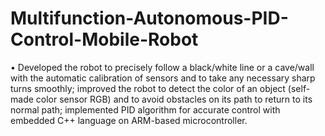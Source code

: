 # Multifunction-Autonomous-PID-Control-Mobile-Robot

•	Developed the robot to precisely follow a black/white line or a cave/wall with the automatic calibration of sensors and to take any necessary sharp turns smoothly; improved the robot to detect the color of an object (self-made color sensor RGB) and to avoid obstacles on its path to return to its normal path; implemented PID algorithm for accurate control with embedded C++ language on ARM-based microcontroller.
